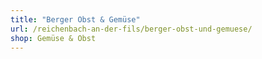 ```yaml
---
title: "Berger Obst & Gemüse"
url: /reichenbach-an-der-fils/berger-obst-und-gemuese/
shop: Gemüse & Obst
---
```

